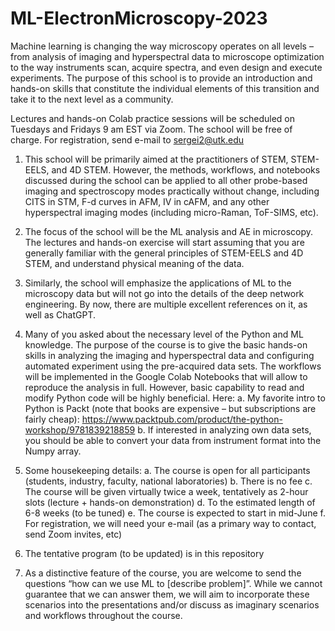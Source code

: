 # ML-ElectronMicroscopy-2023

Machine learning is changing the way microscopy operates on all levels – from analysis of imaging and hyperspectral data to microscope optimization to the way instruments scan, acquire spectra, and even design and execute experiments. The purpose of this school is to provide an introduction and hands-on skills that constitute the individual elements of this transition and take it to the next level as a community. 

Lectures and hands-on Colab practice sessions will be scheduled on Tuesdays and Fridays 9 am EST via Zoom. The school will be free of charge. For registration, send e-mail to sergei2@utk.edu 

1.	This school will be primarily aimed at the practitioners of STEM, STEM-EELS, and 4D STEM. However, the methods, workflows, and notebooks discussed during the school can be applied to all other probe-based imaging and spectroscopy modes practically without change, including CITS in STM, F-d curves in AFM, IV in cAFM, and any other hyperspectral imaging modes (including micro-Raman, ToF-SIMS, etc).

2.	The focus of the school will be the ML analysis and AE in microscopy. The lectures and hands-on exercise will start assuming that you are generally familiar with the general principles of STEM-EELS and 4D STEM, and understand physical meaning of the data. 

3.	Similarly, the school will emphasize the applications of ML to the microscopy data but will not go into the details of the deep network engineering. By now, there are multiple excellent references on it, as well as ChatGPT.

4.	Many of you asked about the necessary level of the Python and ML knowledge. The purpose of the course is to give the basic hands-on skills in analyzing the imaging and hyperspectral data and configuring automated experiment using the pre-acquired data sets. The workflows will be implemented in the Google Colab Notebooks that will allow to reproduce the analysis in full. However, basic capability to read and modify Python code will be highly beneficial. Here:
a.	My favorite intro to Python is Packt (note that books are expensive – but subscriptions are fairly cheap): https://www.packtpub.com/product/the-python-workshop/9781839218859
b.	If interested in analyzing own data sets, you should be able to convert your data from instrument format into the Numpy array. 

5.	Some housekeeping details:
a.	The course is open for all participants (students, industry, faculty, national laboratories)
b.	There is no fee
c.	The course will be given virtually twice a week, tentatively as 2-hour slots (lecture + hands-on demonstration)
d.	To the estimated length of 6-8 weeks (to be tuned)
e.	The course is expected to start in mid-June
f.	For registration, we will need your e-mail (as a primary way to contact, send Zoom invites, etc)

6.	The tentative program (to be updated) is in this repository

7.	As a distinctive feature of the course, you are welcome to send the questions “how can we use ML to [describe problem]”. While we cannot guarantee that we can answer them, we will aim to incorporate these scenarios into the presentations and/or discuss as imaginary scenarios and workflows throughout the course. 

